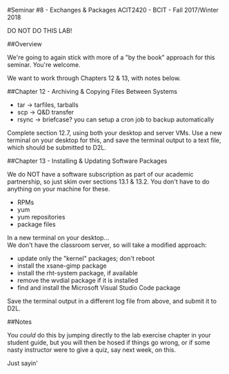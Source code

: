 #Seminar #8 - Exchanges & Packages
ACIT2420 - BCIT - Fall 2017/Winter 2018

DO NOT DO THIS LAB!

##Overview

We're going to again stick with more of a "by the book" approach for this seminar.
You're welcome.

We want to work through Chapters 12 & 13, with notes below.

##Chapter 12 - Archiving & Copying Files Between Systems

- tar -> tarfiles, tarballs
- scp -> Q&D transfer
- rsync -> briefcase? you can setup a cron job to backup automatically

Complete section 12.7, using both your desktop and server VMs.
Use a new terminal on your desktop for this, and save the terminal output
to a text file, which should be submitted to D2L.

##Chapter 13 - Installing & Updating Software Packages

We do NOT have a software subscription as part of our academic partnership,
so just skim over sections 13.1 & 13.2. You don't have to do anything
on your machine for these.

- RPMs
- yum
- yum repositories
- package files

In a new terminal on your desktop...  
We don't have the classroom server, so will take a modified approach:

- update only the "kernel" packages; don't reboot
- install the xsane-gimp package
- install the rht-system package, if available
- remove the wvdial package if it is installed
- find and install the Microsoft Visual Studio Code package

Save the terminal output in a different log file from above,
and submit it to D2L.

##Notes

You *could* do this by jumping directly to the lab exercise chapter in your
student guide, but you will then be hosed if things go wrong, or if some
nasty instructor were to give a quiz, say next week, on this.

Just sayin'
